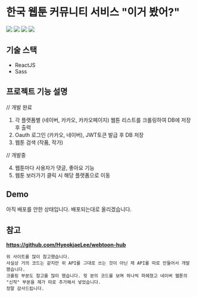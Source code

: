 # 한국 웹툰 커뮤니티 서비스 "이거 봤어?"

<img src="https://img.shields.io/badge/React-61DAFB?style=flat&logo=React&logoColor=000000"/>  <img src="https://img.shields.io/badge/Node.js-339933?style=flat&logo=Node.js&logoColor=ffffff"/> <img src="https://img.shields.io/badge/NestJS-646464?style=flat&logo=NestJS&logoColor=db3636"/> <img src="https://img.shields.io/badge/MongoDB-47A248?style=flat&logo=MongoDB&logoColor=ffffff"/>

## 기술 스택
- ReactJS
- Sass

## 프로젝트 기능 설명
// 개발 완료

1. 각 플랫폼별 (네이버, 카카오, 카카오페이지) 웹툰 리스트를 크롤링하여 DB에 저장 후 출력
2. Oauth 로그인 (카카오, 네이버), JWT토큰 발급 후 DB 저장
3. 웹툰 검색 (작품, 작가)

// 개발중

4. 웹툰마다 사용자가 댓글, 좋아요 기능
5. 웹툰 보러가기 클릭 시 해당 플랫폼으로 이동

## Demo
아직 배포를 안한 상태입니다. 배포되는대로 올리겠습니다.

## 참고
**https://github.com/HyeokjaeLee/webtoon-hub**
```
위 사이트를 많이 참고했습니다.
사실상 거의 코드는 같지만 위 API를 그대로 쓰는 것이 아닌 제 API를 따로 만들어서 개발했습니다.
크롤링 부분도 참고를 많이 했습니다. 윗 분의 코드를 보며 하나씩 파헤쳤고 네이버 웹툰의 "신작" 부분을 제가 따로 추가해서 넣었습니다.
정말 감사드립니다.
```
